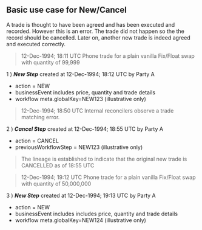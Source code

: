 ## Basic use case for New/Cancel

A trade is thought to have been agreed and has been executed and recorded. However this is an error. The trade did not happen so the the record should be cancelled. Later on, another new trade is indeed agreed and executed correctly.

> 12-Dec-1994; 18:11 UTC
    Phone trade for a plain vanilla Fix/Float swap with quantity of 99,999

1 ) **_New Step_** created at 12-Dec-1994; 18:12 UTC by Party A
 - action = NEW
 - businessEvent includes price, quantity and trade details
 - workflow meta.globalKey=NEW123 (illustrative only)

> 12-Dec-1994; 18:50 UTC
    Internal reconcilers observe a trade matching error.

2 ) **_Cancel Step_** created at 12-Dec-1994; 18:55 UTC by Party A
- action = CANCEL
- previousWorkflowStep = NEW123 (illustrative only)

> The lineage is established to indicate that the original new trade is CANCELLED as of 18:55 UTC

> 12-Dec-1994; 19:12 UTC
    Phone trade for a plain vanilla Fix/Float swap with quantity of 50,000,000
    
3 ) **_New Step_** created at 12-Dec-1994; 19:13 UTC by Party A
 - action = NEW
 - businessEvent includes includes price, quantity and trade details
 - workflow meta.globalKey=NEW124 (illustrative only)
